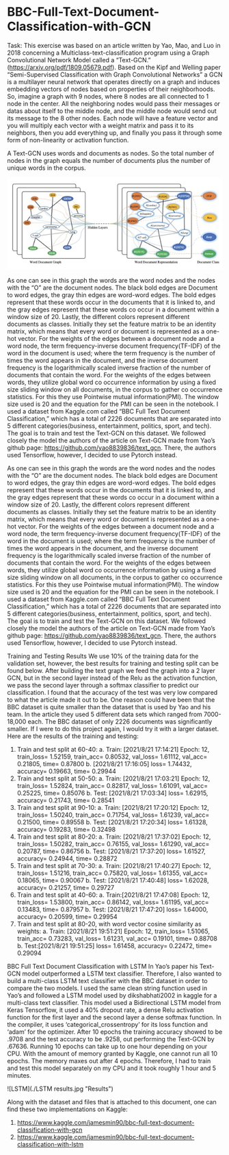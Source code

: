 # BBC-Full-Text-Document-Classification-with-GCN

Task: This exercise was based on an article written by Yao, Mao, and Luo in 2018 concerning a
Multiclass-text-classification program using a Graph Convolutional Network Model called a
“Text-GCN.” (https://arxiv.org/pdf/1809.05679.pdf). Based on the Kipf and Welling paper “Semi-Supervised Classification with Graph Convolutional Networks” a GCN is a multilayer neural network that operates directly on a graph and induces embedding vectors of nodes based on properties of their neighborhoods. So, imagine a graph with 9 nodes, where 8 nodes are all connected to 1 node in the center. All the neighboring nodes would pass their messages or datas about itself to the middle node, and the middle node would send out its message to the 8 other nodes. Each node will have a feature vector and you will multiply each vector with a weight matrix and pass it to its neighbors, then you add everything up, and finally you pass it through some form of non-linearity or activation function.


A Text-GCN uses words and documents as nodes. So the total number of nodes in the graph equals the number of documents plus the number of unique words in the corpus. 

![GCN](./GCN.jpg "GCN")

As one can see in this graph the words are the word nodes and the nodes with the “O” are the document nodes. The black bold edges are Document to word edges, the gray thin edges are word-word edges. The bold edges represent that these words occur in the documents that it is linked to, and the gray edges represent that these words co occur in a document within a window size of 20. Lastly, the different colors represent different documents as classes.
Initially they set the feature matrix to be an identity matrix, which means that every word or document is represented as a one-hot vector. For the weights of the edges between a document node and a word node, the term frequency-inverse document frequency(TF-IDF) of the word in the document is used; where the term frequency is the number of times the word appears in the document, and the inverse document frequency is the logarithmically scaled inverse fraction of the number of documents that contain the word. For the weights of the edges between words, they utilize global word co occurrence information by using a fixed size sliding window on all documents, in the corpus to gather co occurrence statistics.  For this they use Pointwise mutual information(PMI).  The window size used is 20 and the equation for the PMI can be seen in the notebook.
I used a dataset from Kaggle.com called “BBC Full Text Document Classification,” which has a total of 2226 documents that are separated into 5 different categories(business, entertainment, politics, sport, and tech). The goal is to train and test the Text-GCN on this dataset. We followed closely the model the authors of the article on Text-GCN made from Yao’s github page: https://github.com/yao8839836/text_gcn. There, the authors used Tensorflow, however, I decided to use Pytorch instead.


As one can see in this graph the words are the word nodes and the nodes with the “O” are the document nodes. The black bold edges are Document to word edges, the gray thin edges are word-word edges. The bold edges represent that these words occur in the documents that it is linked to, and the gray edges represent that these words co occur in a document within a window size of 20. Lastly, the different colors represent different documents as classes.
Initially they set the feature matrix to be an identity matrix, which means that every word or document is represented as a one-hot vector. For the weights of the edges between a document node and a word node, the term frequency-inverse document frequency(TF-IDF) of the word in the document is used; where the term frequency is the number of times the word appears in the document, and the inverse document frequency is the logarithmically scaled inverse fraction of the number of documents that contain the word. For the weights of the edges between words, they utilize global word co occurrence information by using a fixed size sliding window on all documents, in the corpus to gather co occurrence statistics.  For this they use Pointwise mutual information(PMI).  The window size used is 20 and the equation for the PMI can be seen in the notebook.
I used a dataset from Kaggle.com called “BBC Full Text Document Classification,” which has a total of 2226 documents that are separated into 5 different categories(business, entertainment, politics, sport, and tech). The goal is to train and test the Text-GCN on this dataset. We followed closely the model the authors of the article on Text-GCN made from Yao’s github page: https://github.com/yao8839836/text_gcn. There, the authors used Tensorflow, however, I decided to use Pytorch instead.


Training and Testing Results
We use 10% of the training data for the validation set, however, the best results for training and testing split can be found below. After building the text graph we feed the graph into a 2 layer GCN, but in the second layer instead of the Relu as the activation function, we pass the second layer through a softmax classifier to predict our classification.
I found that the accuracy of the test was very low compared to what the article made it out to be.
One reason could have been that the BBC dataset is quite smaller than the dataset that is used by Yao and his team. In the article they used 5 different data sets which ranged from 7000-18,000 each. The BBC dataset of only 2226 documents was significantly smaller. If I were to do this project again, I would try it with a larger dataset. Here are the results of the training and testing:
1.	Train and test split at 60-40:
a.	Train: [2021/8/21 17:14:21] Epoch: 12, train_loss= 1.52159, train_acc= 0.80532, val_loss= 1.61112, val_acc= 0.21805, time= 0.87800
b.	[2021/8/21 17:16:05] loss= 1.74432, accuracy= 0.19663, time= 0.29944
2.	Train and test split at 50-50:
a.	Train: [2021/8/21 17:03:21] Epoch: 12, train_loss= 1.52824, train_acc= 0.82817, val_loss= 1.61091, val_acc= 0.25225, time= 0.85076
b.	Test: [2021/8/21 17:03:34]	loss= 1.62915, accuracy= 0.21743, time= 0.28541
3.	Train and test split at 90-10:
a.	Train: [2021/8/21 17:20:12] Epoch: 12, train_loss= 1.50240, train_acc= 0.71754, val_loss= 1.61239, val_acc= 0.21500, time= 0.89558
b.	Test: [2021/8/21 17:20:34]	loss= 1.61328, accuracy= 0.19283, time= 0.32498
4.	Train and test split at 80-20:
a.	Train: [2021/8/21 17:37:02] Epoch: 12, train_loss= 1.50282, train_acc= 0.76155, val_loss= 1.61290, val_acc= 0.20787, time= 0.86756
b.	Test: [2021/8/21 17:37:20]	loss= 1.61527, accuracy= 0.24944, time= 0.28872
5.	Train and test split at 70-30:
a.	Train: [2021/8/21 17:40:27] Epoch: 12, train_loss= 1.51216, train_acc= 0.75820, val_loss= 1.61355, val_acc= 0.18065, time= 0.90067
b.	Test: [2021/8/21 17:40:48]	loss= 1.62028, accuracy= 0.21257, time= 0.29727
6.	Train and test split at 40-60:
a.	Train:[2021/8/21 17:47:08] Epoch: 12, train_loss= 1.53800, train_acc= 0.86142, val_loss= 1.61195, val_acc= 0.13483, time= 0.87957
b.	Test: [2021/8/21 17:47:20]	loss= 1.64000, accuracy= 0.20599, time= 0.29954
7.	Train and test split at 80-20, with word vector cosine similarity as weights:
a.	Train: [2021/8/21 19:51:21] Epoch: 12, train_loss= 1.51065, train_acc= 0.73283, val_loss= 1.61231, val_acc= 0.19101, time= 0.88708
b.	Test:[2021/8/21 19:51:25]	loss= 1.61458, accuracy= 0.22472, time= 0.29094



BBC Full Text Document Classification with LSTM
In Yao’s paper his Text-GCN model outperformed a LSTM text classifier. Therefore, I also wanted to build a multi-class LSTM text classifier with the BBC dataset in order to compare the two models. I used the same clean string function used in Yao’s and followed a LSTM model used by dikshabhati2002 in kaggle for a multi-class text classifier. This model used a Bidirectional LSTM model from Keras Tensorflow, it used a 40% dropout rate, a dense Relu activation function for the first layer and the second layer a dense softmax function. In the compiler, it uses ‘categorical_crossentropy’ for its loss function and ‘adam’ for the optimizer. After 10 epochs the training accuracy showed to be .9708 and the test accuracy to be .9258, out performing the Text-GCN by .67636. Running 10 epochs can take up to one hour depending on your CPU. With the amount of memory granted by Kaggle, one cannot run all 10 epochs. The memory maxes out after 4 epochs. Therefore, I had to train and test this model separately on my CPU and it took roughly 1 hour and 5 minutes.

![LSTM](./LSTM results.jpg "Results")

Along with the dataset and files that is attached to this document, one can find these two implementations on Kaggle:
1.	https://www.kaggle.com/jamesmin90/bbc-full-text-document-classification-with-gcn
2.	https://www.kaggle.com/jamesmin90/bbc-full-text-document-classification-with-lstm


